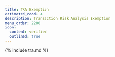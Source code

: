 ```yaml
---
title: TRA Exemption
estimated_read: 4
description: Transaction Risk Analysis Exemption
menu_order: 2200
icon:
  content: verified
  outlined: true
---
```


{% include tra.md %}
